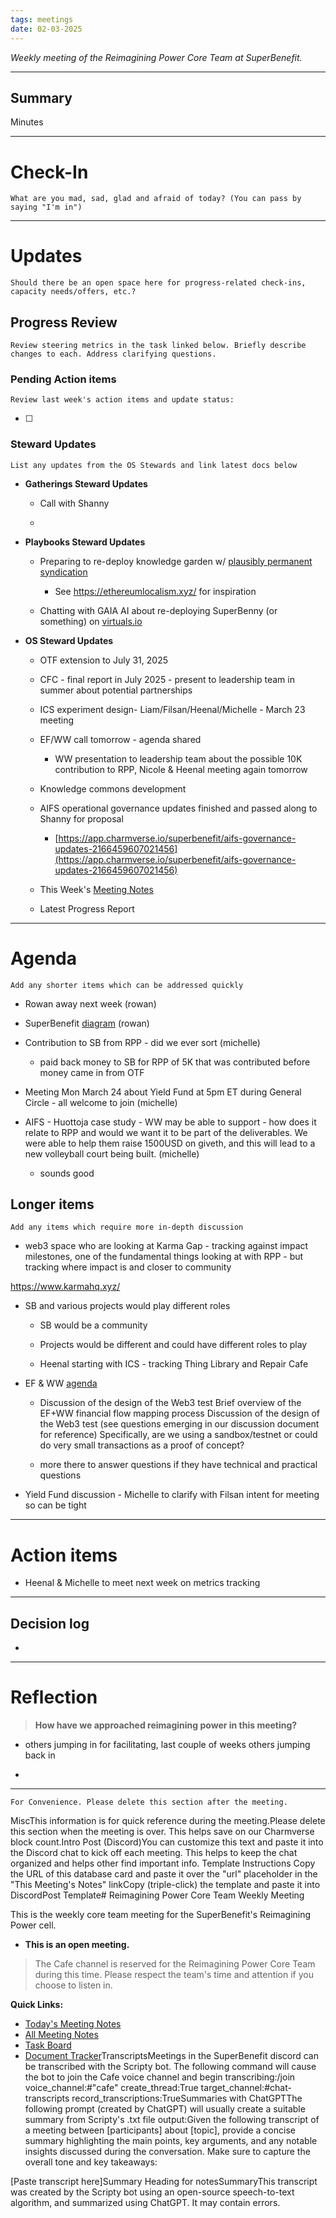 ```yaml
---
tags: meetings
date: 02-03-2025
---
```

_Weekly meeting of the Reimagining Power Core Team at SuperBenefit._

---

## Summary

Minutes 

---

# Check-In

`What are you mad, sad, glad and afraid of today? (You can pass by saying "I'm in")`

---

# Updates

`Should there be an open space here for progress-related check-ins, capacity needs/offers, etc.?`

## Progress Review

`Review steering metrics in the task linked below. Briefly describe changes to each. Address clarifying questions.`

   

### Pending Action items

`Review last week's action items and update status:`

- [ ]  

### Steward Updates

`List any updates from the OS Stewards and link latest docs below`

- **Gatherings Steward Updates**

  - Call with Shanny

  - 

- **Playbooks Steward Updates**

  - Preparing to re-deploy knowledge garden w/ [plausibly permanent syndication](https://docs.google.com/presentation/d/1fptaoYuqcwp85jsrVrIaSbbQlTzjfu5LVZMdWtWClNo/mobilepresent#slide=id.g3408089245b_0_58)

    - See https://ethereumlocalism.xyz/ for inspiration

  - Chatting with GAIA AI about re-deploying SuperBenny (or something) on [virtuals.io](http://virtuals.io) 

- **OS Steward Updates**

  - OTF extension to July 31, 2025

  - CFC - final report in July 2025 - present to leadership team in summer about potential partnerships

  - ICS experiment design- Liam/Filsan/Heenal/Michelle - March 23 meeting

  - EF/WW call tomorrow - agenda shared

    - WW presentation to leadership team about the possible 10K contribution to RPP, Nicole & Heenal meeting again tomorrow

  - Knowledge commons development 

  - AIFS operational governance updates finished and passed along to Shanny for proposal

    - [https://app.charmverse.io/superbenefit/aifs-governance-updates-2166459607021456](https://app.charmverse.io/superbenefit/aifs-governance-updates-2166459607021456)

  - This Week's [Meeting Notes](https://app.charmverse.io/superbenefit/rpp-os-stewards-meeting-31-18-3-25-9267240030257382)

  - Latest Progress Report

---

# Agenda

`Add any shorter items which can be addressed quickly`

- Rowan away next week (rowan)

- SuperBenefit [diagram](https://www.figma.com/board/ct2DHgl4NjNEyqOadB13ml/Reimagining-Power---Project-Planning?node-id=0-1&t=ZC3zze2wS2HGTM7v-1) (rowan)

- Contribution to SB from RPP - did we ever sort (michelle)

  - paid back money to SB for RPP of 5K that was contributed before money came in from OTF

- Meeting Mon March 24 about Yield Fund at 5pm ET during General Circle - all welcome to join (michelle)

- AIFS - Huottoja case study - WW may be able to support - how does it relate to RPP and would we want it to be part of the deliverables. We were able to help them raise 1500USD on giveth, and this will lead to a new volleyball court being built. (michelle)

  - sounds good

## Longer items

`Add any items which require more in-depth discussion`

- web3 space who are looking at Karma Gap - tracking against impact milestones, one of the fundamental things looking at with RPP - but tracking where impact is and closer to community 

 https://www.karmahq.xyz/

  - SB and various projects would play different roles

    - SB would be a community

    - Projects would be different and could have different roles to play

    - Heenal starting with ICS - tracking Thing Library and Repair Cafe

- EF & WW [agenda](https://docs.google.com/document/d/1kXI90VxWF5yP_Y8rQIPOEqWGyEcxL_wOLqYC07WGzKs/edit?tab=t.0)

  - Discussion of the design of the Web3 test Brief overview of the EF+WW financial flow mapping process Discussion of the design of the Web3 test (see questions emerging in our discussion document for reference) Specifically, are we using a sandbox/testnet or could do very small transactions as a proof of concept?

  - more there to answer questions if they have technical and practical questions

- Yield Fund discussion - Michelle to clarify with Filsan intent for meeting so can be tight

---

# Action items

- Heenal & Michelle to meet next week on metrics tracking

---

## Decision log

-    

---

# Reflection

> **How have we approached reimagining power in this meeting?**

- others jumping in for facilitating, last couple of weeks others jumping back in

- 

---

`For Convenience. Please delete this section after the meeting.`

MiscThis information is for quick reference during the meeting.Please delete this section when the meeting is over. This helps save on our Charmverse block count.Intro Post (Discord)You can customize this text and paste it into the Discord chat to kick off each meeting. This helps to keep the chat organized and helps other find important info. Template Instructions Copy the URL of this database card and paste it over the "url" placeholder in the "This Meeting's Notes" linkCopy (triple-click) the template and paste it into DiscordPost Template# Reimagining Power Core Team Weekly Meeting

This is the weekly core team meeting for the SuperBenefit's Reimagining Power cell.

- __This is an **open** meeting.__  
> The Cafe channel is reserved for the Reimagining Power Core Team during this time. Please respect the team's time and attention if you choose to listen in.

**Quick Links:**
- [Today's Meeting Notes](url)  
- [All Meeting Notes](https://app.charmverse.io/superbenefit/meeting-notes-reimagining-power-9995214806368862)  
- [Task Board](https://app.charmverse.io/superbenefit/task-board-reimagining-power-18270894134568505)
- [Document Tracker](https://app.charmverse.io/superbenefit/documents-reimagining-power-8236079332321762)TranscriptsMeetings in the SuperBenefit discord can be transcribed with the Scripty bot. The following command will cause the bot to join the Cafe voice channel and begin transcribing:/join voice_channel:#"cafe" create_thread:True target_channel:#chat-transcripts record_transcriptions:TrueSummaries with ChatGPTThe following prompt (created by ChatGPT) will usually create a suitable summary from Scripty's .txt file output:Given the following transcript of a meeting between [participants] about [topic], provide a concise summary highlighting the main points, key arguments, and any notable insights discussed during the conversation. Make sure to capture the overall tone and key takeaways:

[Paste transcript here]Summary Heading for notesSummaryThis transcript was created by the Scripty bot using an open-source speech-to-text algorithm, and summarized using ChatGPT. It may contain errors.<Paste summary here>

# 
